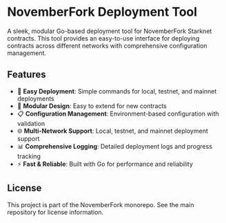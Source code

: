 # NovemberFork Deployment Tool

A sleek, modular Go-based deployment tool for NovemberFork Starknet contracts. This tool provides an easy-to-use interface for deploying contracts across different networks with comprehensive configuration management.

## Features

- 🚀 **Easy Deployment**: Simple commands for local, testnet, and mainnet deployments
- 🔧 **Modular Design**: Easy to extend for new contracts
- 📋 **Configuration Management**: Environment-based configuration with validation
- 🌐 **Multi-Network Support**: Local, testnet, and mainnet deployment support
- 📊 **Comprehensive Logging**: Detailed deployment logs and progress tracking
- ⚡ **Fast & Reliable**: Built with Go for performance and reliability

## License

This project is part of the NovemberFork monorepo. See the main repository for license information.

